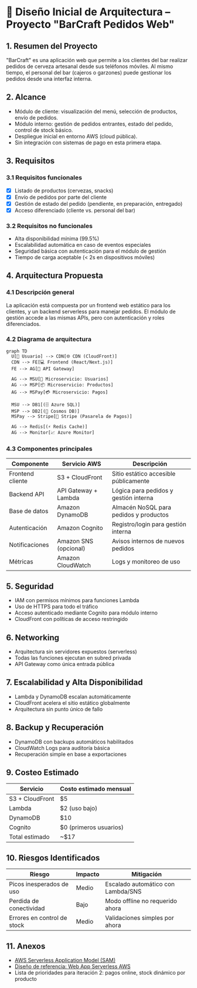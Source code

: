 # 📘 Diseño Inicial de Arquitectura – Proyecto "BarCraft Pedidos Web"

## 1. Resumen del Proyecto
"BarCraft" es una aplicación web que permite a los clientes del bar realizar pedidos de cerveza artesanal desde sus teléfonos móviles. Al mismo tiempo, el personal del bar (cajeros o garzones) puede gestionar los pedidos desde una interfaz interna.

## 2. Alcance
- Módulo de cliente: visualización del menú, selección de productos, envío de pedidos.
- Módulo interno: gestión de pedidos entrantes, estado del pedido, control de stock básico.
- Despliegue inicial en entorno AWS (cloud pública).
- Sin integración con sistemas de pago en esta primera etapa.

## 3. Requisitos
### 3.1 Requisitos funcionales
- [x] Listado de productos (cervezas, snacks)
- [x] Envío de pedidos por parte del cliente
- [x] Gestión de estado del pedido (pendiente, en preparación, entregado)
- [x] Acceso diferenciado (cliente vs. personal del bar)

### 3.2 Requisitos no funcionales
- Alta disponibilidad mínima (99.5%)
- Escalabilidad automática en caso de eventos especiales
- Seguridad básica con autenticación para el módulo de gestión
- Tiempo de carga aceptable (< 2s en dispositivos móviles)

## 4. Arquitectura Propuesta
### 4.1 Descripción general
La aplicación está compuesta por un frontend web estático para los clientes, y un backend serverless para manejar pedidos. El módulo de gestión accede a las mismas APIs, pero con autenticación y roles diferenciados.

### 4.2 Diagrama de arquitectura
```mermaid
graph TD
  U[🧑 Usuario] --> CDN[🌐 CDN (CloudFront)]
  CDN --> FE[💻 Frontend (React/Next.js)]
  FE --> AG[🔀 API Gateway]

  AG --> MSU[👤 Microservicio: Usuarios]
  AG --> MSP[📦 Microservicio: Productos]
  AG --> MSPay[💳 Microservicio: Pagos]

  MSU --> DB1[(🗄️ Azure SQL)]
  MSP --> DB2[(🌌 Cosmos DB)]
  MSPay --> Stripe[🔐 Stripe (Pasarela de Pagos)]

  AG --> Redis[(⚡ Redis Cache)]
  AG --> Monitor[📈 Azure Monitor]
```

### 4.3 Componentes principales
| Componente         | Servicio AWS             | Descripción                            |
|--------------------|--------------------------|----------------------------------------|
| Frontend cliente   | S3 + CloudFront          | Sitio estático accesible públicamente  |
| Backend API        | API Gateway + Lambda     | Lógica para pedidos y gestión interna  |
| Base de datos      | Amazon DynamoDB          | Almacén NoSQL para pedidos y productos |
| Autenticación      | Amazon Cognito           | Registro/login para gestión interna    |
| Notificaciones     | Amazon SNS (opcional)    | Avisos internos de nuevos pedidos      |
| Métricas           | Amazon CloudWatch        | Logs y monitoreo de uso                |

## 5. Seguridad
- IAM con permisos mínimos para funciones Lambda
- Uso de HTTPS para todo el tráfico
- Acceso autenticado mediante Cognito para módulo interno
- CloudFront con políticas de acceso restringido

## 6. Networking
- Arquitectura sin servidores expuestos (serverless)
- Todas las funciones ejecutan en subred privada
- API Gateway como única entrada pública

## 7. Escalabilidad y Alta Disponibilidad
- Lambda y DynamoDB escalan automáticamente
- CloudFront acelera el sitio estático globalmente
- Arquitectura sin punto único de fallo

## 8. Backup y Recuperación
- DynamoDB con backups automáticos habilitados
- CloudWatch Logs para auditoría básica
- Recuperación simple en base a exportaciones

## 9. Costeo Estimado
| Servicio           | Costo estimado mensual |
|--------------------|------------------------|
| S3 + CloudFront    | $5                     |
| Lambda             | $2 (uso bajo)          |
| DynamoDB           | $10                    |
| Cognito            | $0 (primeros usuarios) |
| Total estimado     | ~$17                   |

## 10. Riesgos Identificados
| Riesgo                      | Impacto | Mitigación                          |
|----------------------------|---------|-------------------------------------|
| Picos inesperados de uso   | Medio   | Escalado automático con Lambda/SNS  |
| Perdida de conectividad    | Bajo    | Modo offline no requerido ahora     |
| Errores en control de stock| Medio   | Validaciones simples por ahora      |

## 11. Anexos
- [AWS Serverless Application Model (SAM)](https://docs.aws.amazon.com/serverless-application-model/)
- [Diseño de referencia: Web App Serverless AWS](https://aws.amazon.com/architecture/serverless-web-app/)
- Lista de prioridades para iteración 2: pagos online, stock dinámico por producto

